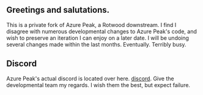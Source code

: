
## Greetings and salutations.
This is a private fork of Azure Peak, a Rotwood downstream. 
I find I disagree with numerous developmental changes to Azure Peak's code, and wish to preserve an iteration I can enjoy on a later date. 
I will be undoing several changes made within the last months. Eventually. Terribly busy. 

## Discord
Azure Peak's actual discord is located over here. [discord](https://discord.gg/NCFXUAgCPT).
Give the developmental team my regards. I wish them the best, but expect failure. 
